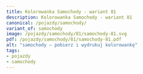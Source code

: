 ```yaml
---
title: Kolorowanka Samochody - wariant 81
description: Kolorowanka Samochody - wariant 81
canonical: /pojazdy/samochody/
variant_of: samochody
image: /pojazdy/samochody/81/samochody-81.svg
pdf: /pojazdy/samochody/81/samochody-81.pdf
alt: "samochody – pobierz i wydrukuj kolorowankę"
tags:
- pojazdy
- samochody
---
```

